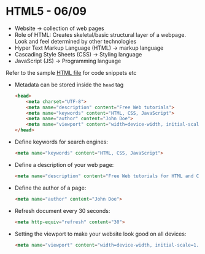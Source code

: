 # HTML5 - 06/09

- Website -> collection of web pages
- Role of HTML: Creates skeletal/basic structural layer of a webpage. Look and feel determined by other technologies
- Hyper Text Markup Language (HTML)  -> markup language
- Cascading Style Sheets (CSS) -> Styling language
- JavaScript (JS) -> Programming language
  
Refer to the sample [HTML file](./src/session/sample.html) for code snippets etc

- Metadata can be stored inside the `head` tag

    ```html
    <head>
        <meta charset="UTF-8">
        <meta name="description" content="Free Web tutorials">
        <meta name="keywords" content="HTML, CSS, JavaScript">
        <meta name="author" content="John Doe">
        <meta name="viewport" content="width=device-width, initial-scale=1.0">
    </head>
    ```
  
- Define keywords for search engines:

    ```html
    <meta name="keywords" content="HTML, CSS, JavaScript">
    ```
  
- Define a description of your web page:

    ```html
    <meta name="description" content="Free Web tutorials for HTML and CSS">
    ```
  
- Define the author of a page:

    ```html
    <meta name="author" content="John Doe">
    ```
  
- Refresh document every 30 seconds:

    ```html
    <meta http-equiv="refresh" content="30">
    ```
  
- Setting the viewport to make your website look good on all devices:
  
    ```html
    <meta name="viewport" content="width=device-width, initial-scale=1.0">
    ```
